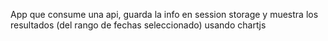 App que consume una api, guarda la info en session storage y muestra los resultados (del rango de fechas seleccionado) usando chartjs
